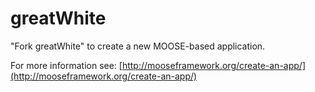 greatWhite
=====

"Fork greatWhite" to create a new MOOSE-based application.

For more information see: [http://mooseframework.org/create-an-app/](http://mooseframework.org/create-an-app/)
